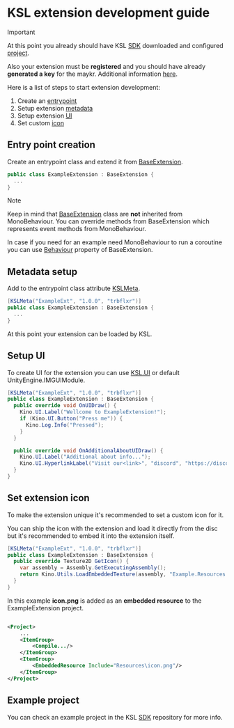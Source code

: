 ﻿# KSL extension development guide

> [!IMPORTANT]  
> At this point you already should have KSL [SDK](https://github.com/trbflxr/ksl_sdk) downloaded and configured [project](setup_project.md).
>
> Also your extension must be **registered** and you should have already **generated a key** for the maykr. Additional information [here](https://github.com/trbflxr/ksl/blob/master/doc/guide/dev/control_panel.md).

Here is a list of steps to start extension development:

1. Create an [entrypoint](#entry-point-creation)
2. Setup extension [metadata](#metadata-setup)
3. Setup extension [UI](#setup-ui)
4. Set custom [icon](#set-extension-icon)

## Entry point creation

Create an entrypoint class and extend it from [BaseExtension](https://github.com/trbflxr/ksl/blob/master/doc/api/base_extension.md).

```c#
public class ExampleExtension : BaseExtension {
  ...
}
```

> [!NOTE]  
> Keep in mind that [BaseExtension](https://github.com/trbflxr/ksl/blob/master/doc/api/base_extension.md) class are **not** inherited from MonoBehaviour. You can override methods from BaseExtension which represents event methods from MonoBehaviour.
>
> In case if you need for an example need MonoBehaviour to run a coroutine you can use [Behaviour](https://github.com/trbflxr/ksl/blob/master/doc/api/base_extension.md#behaviour) property of BaseExtension.

## Metadata setup

Add to the entrypoint class attribute [KSLMeta](https://github.com/trbflxr/ksl/blob/master/doc/api/ksl_meta.md).

```c#
[KSLMeta("ExampleExt", "1.0.0", "trbflxr")]
public class ExampleExtension : BaseExtension {
  ...
}
```

At this point your extension can be loaded by KSL.

## Setup UI

To create UI for the extension you can use [KSL.UI](https://github.com/trbflxr/ksl/blob/master/doc/api/ui.md) or default UnityEngine.IMGUIModule.

```c#
[KSLMeta("ExampleExt", "1.0.0", "trbflxr")]
public class ExampleExtension : BaseExtension {
  public override void OnUIDraw() {
    Kino.UI.Label("Wellcome to ExampleExtension!");
    if (Kino.UI.Button("Press me")) {
      Kino.Log.Info("Pressed");
    }
  }

  public override void OnAdditionalAboutUIDraw() {
    Kino.UI.Label("Additional about info...");
    Kino.UI.HyperlinkLabel("Visit our<link>", "discord", "https://discord.gg/kinomod");
  }
}
```

## Set extension icon

To make the extension unique it's recommended to set a custom icon for it.

You can ship the icon with the extension and load it directly from the disc but it's recommended to embed it into the extension itself.

```c#
[KSLMeta("ExampleExt", "1.0.0", "trbflxr")]
public class ExampleExtension : BaseExtension {
  public override Texture2D GetIcon() {
    var assembly = Assembly.GetExecutingAssembly();
    return Kino.Utils.LoadEmbeddedTexture(assembly, "Example.Resources.icon.png");
  }
}
```

In this example **icon.png** is added as an **embedded resource** to the ExampleExtension project.

```xml

<Project>
	...
	<ItemGroup>
		<Compile.../>
	</ItemGroup>
	<ItemGroup>
		<EmbeddedResource Include="Resources\icon.png"/>
	</ItemGroup>
</Project>
```

## Example project

You can check an example project in the KSL [SDK](https://github.com/trbflxr/ksl_sdk) repository for more info.
